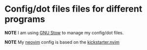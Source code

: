 
# Config/dot files files for different programs

**NOTE** I am using [GNU Stow](https://www.gnu.org/software/stow/) to manage my config/dot files.

**NOTE** My [neovim](https://neovim.io) config is based on the [kickstarter.nvim](https://github.com/nvim-lua/kickstart.nvim)
